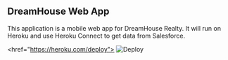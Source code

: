 DreamHouse Web App
------------------

This application is a mobile web app for DreamHouse Realty. It will run on Heroku and use Heroku Connect to get data from Salesforce.

<href="https://heroku.com/deploy"> <img src="https://www.herokucdn.com/deploy/button.svg" alt="Deploy"> </a>
